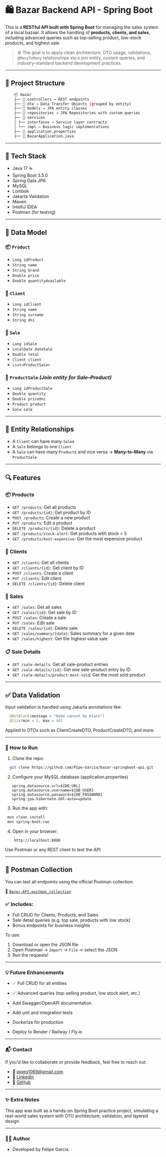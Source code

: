 # 🛍️ Bazar Backend API - Spring Boot

This is a **RESTful API built with Spring Boot** for managing the sales system of a local bazaar. It allows the handling of **products, clients, and sales**, including advanced queries such as top-selling product, low-stock products, and highest sale.

> ⚙️ The goal is to apply clean architecture, DTO usage, validations, `@ManyToMany` relationships via a join entity, custom queries, and industry-standard backend development practices.

---

## 📁 Project Structure
```bash
    📦 bazar
    ├── 📂 controllers → REST endpoints
    ├── 📂 dto → Data Transfer Objects (grouped by entity)
    ├── 📂 models → JPA entity classes
    ├── 📂 repositories → JPA Repositories with custom queries
    ├── 📂 services
    │ ├── interfaces → Service layer contracts
    │ └── impl → Business logic implementations
    ├── 📜 application.properties
    ├── 📜 BazarApplication.java
```

---

## 🔧 Tech Stack

- Java 17 ☕
- Spring Boot 3.5.0
- Spring Data JPA
- MySQL
- Lombok
- Jakarta Validation
- Maven
- IntelliJ IDEA
- Postman (for testing)

---

## 🧩 Data Model

### 📦 `Product`
- `Long idProduct`
- `String name`
- `String brand`
- `Double price`
- `Double quantityAvailable`

### 👤 `Client`
- `Long idClient`
- `String name`
- `String surname`
- `String dni`

### 🧾 `Sale`
- `Long idSale`
- `LocalDate dateSale`
- `Double total`
- `Client client`
- `List<ProductSale>`

### 🔄 `ProductSale` *(Join entity for Sale–Product)*
- `Long idProductSale`
- `Double quantity`
- `Double priceUni`
- `Product product`
- `Sale sale`

---

## 🔄 Entity Relationships

- A `Client` can have many `Sale`s
- A `Sale` belongs to one `Client`
- A `Sale` can have many `Product`s and vice versa → **Many-to-Many** via `ProductSale`

---

## 🔍 Features

### 📦 Products
- `GET /products`: Get all products
- `GET /products/{id}`: Get product by ID
- `POST /products`: Create a new product
- `PUT /products`: Edit a product
- `DELETE /products/{id}`: Delete a product
- `GET /products/stock-alert`: Get products with stock < 5
- `GET /products/most-expensive`: Get the most expensive product

### 👤 Clients
- `GET /clients`: Get all clients
- `GET /clients/{id}`: Get client by ID
- `POST /clients`: Create a client
- `PUT /clients`: Edit client
- `DELETE /clients/{id}`: Delete client

### 🧾 Sales
- `GET /sales`: Get all sales
- `GET /sales/{id}`: Get sale by ID
- `POST /sales`: Create a sale
- `PUT /sales`: Edit sale
- `DELETE /sales/{id}`: Delete sale
- `GET /sales/summary/{date}`: Sales summary for a given date
- `GET /sales/highest`: Get the highest value sale

### 📋 Sale Details
- `GET /sale-details`: Get all sale-product entries
- `GET /sale-details/{id}`: Get one sale-product entry by ID
- `GET /sale-details/product-most-sold`: Get the most sold product

---

## ✅ Data Validation

Input validation is handled using Jakarta annotations like:

```java
  @NotBlank(message = "Name cannot be blank")
  @Size(min = 2, max = 40)
```
Applied to DTOs such as ClientCreateDTO, ProductCreateDTO, and more.

---

### 🚀 How to Run

1. Clone the repo:

  ```bash
    git clone https://github.com/Pipe-Garcia/bazar-springboot-api.git
```

2. Configure your MySQL database (application.properties)

```properties
   spring.datasource.url=${DB_URL}
   spring.datasource.username=${DB_USER}
   spring.datasource.password=${DB_PASSWORD}
   spring.jpa.hibernate.ddl-auto=update    
```
3. Run the app with:

  ```bash
   mvn clean install
   mvn spring-boot:run
```

4. Open in your browser:

```arduino
    http://localhost:8080
```

Use Postman or any REST client to test the API.


---

## 🧪 Postman Collection

You can test all endpoints using the official Postman collection:

📂 [`Bazar-API.postman_collection`](./postman/Bazar-API.postman_collection)

### ✅ Includes:
- Full CRUD for Clients, Products, and Sales
- Sale detail queries (e.g. top sale, products with low stock)
- Bonus endpoints for business insights

To use:
1. Download or open the JSON file
2. Open Postman → `Import` → `File` → select the JSON
3. Run the requests!



---

### 💡 Future Enhancements
 - ✅ Full CRUD for all entities

 - ✅ Advanced queries (top-selling product, low stock alert, etc.)

 - Add Swagger/OpenAPI documentation

 - Add unit and integration tests

 - Dockerize for production

 - Deploy to Render / Railway / Fly.io

---

### 📬 Contact

If you'd like to collaborate or provide feedback, feel free to reach out:

 - 📧 <a href="pipeg1069@gmail.com" target="_blank">pipeg1069@gmail.com</a>
 - 💼 <a href="https://www.linkedin.com/in/felipe-garc%C3%ADa-dev/" target="_blank">LinkedIn</a>
 - 🐙 <a href="https://github.com/Pipe-Garcia" target="_blank">GitHub</a>

---

### ✨ Extra Notes
This app was built as a hands-on Spring Boot practice project, simulating a real-world sales system with DTO architecture, validation, and layered design.

---

### 🧑‍🎓 Author
- Developed by Felipe Garcia.
